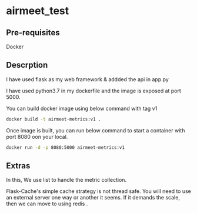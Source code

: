 # airmeet_test

## Pre-requisites

Docker

## Descrption

I have used flask as my web framework & addded the api in app.py

I have used python3.7 in my dockerfile and the image is exposed at port 5000.

You can build docker image using below command with tag v1
```bash
docker build -t airmeet-metrics:v1 .
```
Once image is built, you can run below command to start a container with port 8080 oon your local.
```bash
docker run -d -p 8080:5000 airmeet-metrics:v1
```
## Extras
In this, We use list to handle the metric collection.

Flask-Cache's simple cache strategy is not thread safe. You will need to use an external server one way or another it seems. 
If it demands the scale, then we can move to using redis .